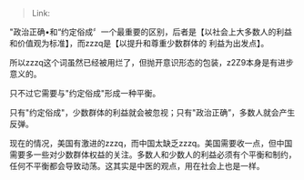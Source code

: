 > Link: 

"政治正确•和“约定俗成〞一个最重要的区别，后者是【以社会上大多数人的利益和价值观为标准】，而zzzq是【以提升和尊重少数群体的
利益为出发点】。

所以zzzq这个词虽然已经被用烂了，但抛开意识形态的包装，z2Z9本身是有进步意义的。

只不过它需要与"约定俗成"形成一种平衡。

只有"约定俗成"，少数群体的利益就会被忽视；只有"政治正确”，多数人就会产生反弹。

现在的情况，美国有激进的zzzq，而中国太缺乏zzzq。美国需要收一点，但中国需要多一些对少数群体权益的关注。多数人和少数人的利益必须有个平衡和制约，任何不平衡都会导致动荡。这其实是中医的观点，用在社会上也是一样。